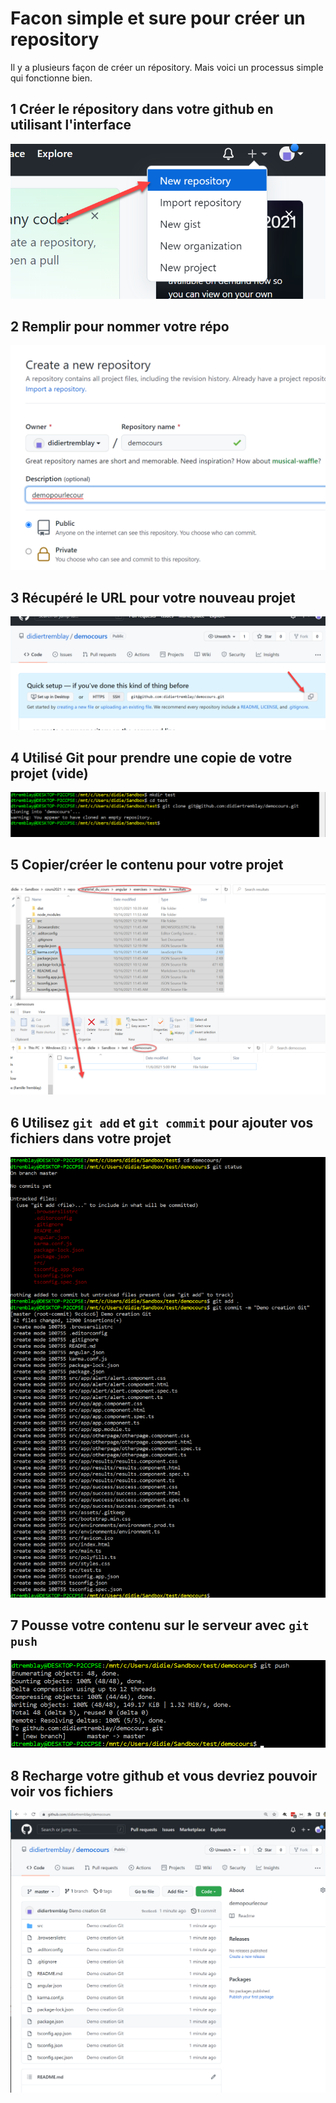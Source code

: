 # Facon simple et sure pour créer un repository

Il y a plusieurs façon de créer un répository. Mais voici un processus simple qui fonctionne bien.

## 1 Créer le répository dans votre github en utilisant l'interface

![](images/creerrepo1.png)

## 2 Remplir pour nommer votre répo

![](images/creerrepo2.png)

## 3 Récupéré le URL pour votre nouveau projet

![](images/recuperationgit.png)

## 4 Utilisé Git pour prendre une copie de votre projet (vide)

![](images/cloneprojet.png)

## 5 Copier/créer le contenu pour votre projet

![](images/copiefichiers.png)

## 6 Utilisez `git add` et `git commit` pour ajouter vos fichiers dans votre projet

![](images/addandcommit.png)

## 7 Pousse votre contenu sur le serveur avec `git push`

![](images/push.png)

## 8 Recharge votre github et vous devriez pouvoir voir vos fichiers

![](images/resultats_final.png)



